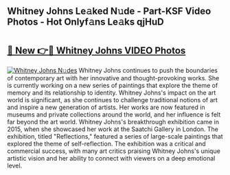 ## Whitney Johns Le𝚊ked N𝚞de - Part-KSF Video Photos - Hot Onlyf𝚊ns Le𝚊ks qjHuD

# <h2><a href="http://ac2438.deff.icu/?id=Whitney+Johns">🔗 New 👉🔴 Whitney Johns VIDEO Photos</a></h2>

[![Whitney Johns N𝚞des](https://i.imgur.com/rIISA9y.gif)](http://ac2438.deff.icu/?id=Whitney+Johns)
Whitney Johns continues to push the boundaries of contemporary art with her innovative and thought-provoking works. She is currently working on a new series of paintings that explore the theme of memory and its relationship to identity. Whitney Johns's impact on the art world is significant, as she continues to challenge traditional notions of art and inspire a new generation of artists. Her works are now featured in museums and private collections around the world, and her influence is felt far beyond the art world. Whitney Johns's breakthrough exhibition came in 2015, when she showcased her work at the Saatchi Gallery in London. The exhibition, titled "Reflections," featured a series of large-scale paintings that explored the theme of self-reflection. The exhibition was a critical and commercial success, with many art critics praising Whitney Johns's unique artistic vision and her ability to connect with viewers on a deep emotional level.
